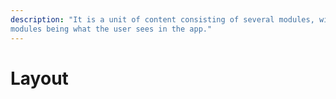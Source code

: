 ```yaml
---
description: "It is a unit of content consisting of several modules, with this set of several 
modules being what the user sees in the app."
---
```


# Layout

